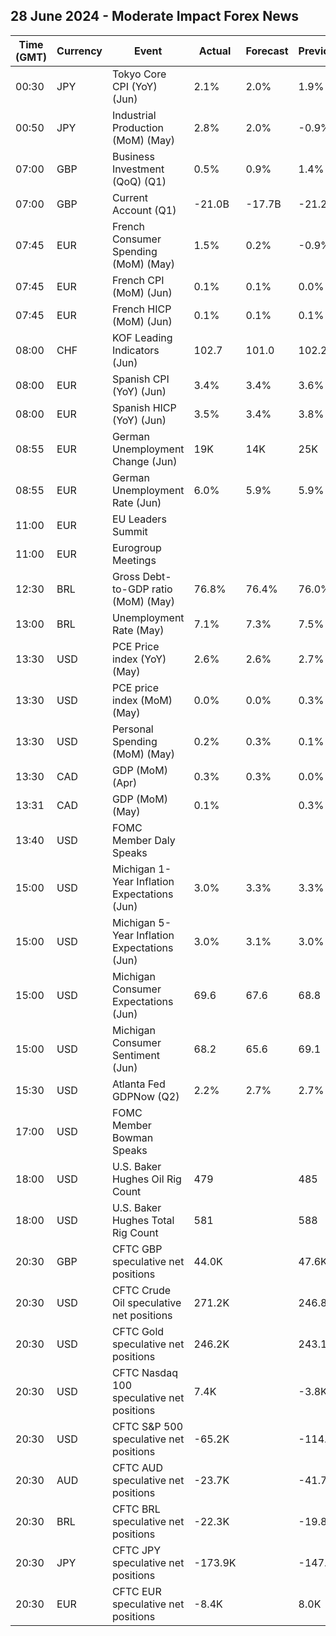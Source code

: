 ## 28 June 2024 - Moderate Impact Forex News

| Time (GMT) | Currency | Event | Actual | Forecast | Previous |
|------|----------|-------|--------|----------|----------|
| 00:30 | JPY | Tokyo Core CPI (YoY) (Jun) | 2.1% | 2.0% | 1.9% |
| 00:50 | JPY | Industrial Production (MoM) (May) | 2.8% | 2.0% | -0.9% |
| 07:00 | GBP | Business Investment (QoQ) (Q1) | 0.5% | 0.9% | 1.4% |
| 07:00 | GBP | Current Account (Q1) | -21.0B | -17.7B | -21.2B |
| 07:45 | EUR | French Consumer Spending (MoM) (May) | 1.5% | 0.2% | -0.9% |
| 07:45 | EUR | French CPI (MoM) (Jun) | 0.1% | 0.1% | 0.0% |
| 07:45 | EUR | French HICP (MoM) (Jun) | 0.1% | 0.1% | 0.1% |
| 08:00 | CHF | KOF Leading Indicators (Jun) | 102.7 | 101.0 | 102.2 |
| 08:00 | EUR | Spanish CPI (YoY) (Jun) | 3.4% | 3.4% | 3.6% |
| 08:00 | EUR | Spanish HICP (YoY) (Jun) | 3.5% | 3.4% | 3.8% |
| 08:55 | EUR | German Unemployment Change (Jun) | 19K | 14K | 25K |
| 08:55 | EUR | German Unemployment Rate (Jun) | 6.0% | 5.9% | 5.9% |
| 11:00 | EUR | EU Leaders Summit |  |  |  |
| 11:00 | EUR | Eurogroup Meetings |  |  |  |
| 12:30 | BRL | Gross Debt-to-GDP ratio (MoM) (May) | 76.8% | 76.4% | 76.0% |
| 13:00 | BRL | Unemployment Rate (May) | 7.1% | 7.3% | 7.5% |
| 13:30 | USD | PCE Price index (YoY) (May) | 2.6% | 2.6% | 2.7% |
| 13:30 | USD | PCE price index (MoM) (May) | 0.0% | 0.0% | 0.3% |
| 13:30 | USD | Personal Spending (MoM) (May) | 0.2% | 0.3% | 0.1% |
| 13:30 | CAD | GDP (MoM) (Apr) | 0.3% | 0.3% | 0.0% |
| 13:31 | CAD | GDP (MoM) (May) | 0.1% |  | 0.3% |
| 13:40 | USD | FOMC Member Daly Speaks |  |  |  |
| 15:00 | USD | Michigan 1-Year Inflation Expectations (Jun) | 3.0% | 3.3% | 3.3% |
| 15:00 | USD | Michigan 5-Year Inflation Expectations (Jun) | 3.0% | 3.1% | 3.0% |
| 15:00 | USD | Michigan Consumer Expectations (Jun) | 69.6 | 67.6 | 68.8 |
| 15:00 | USD | Michigan Consumer Sentiment (Jun) | 68.2 | 65.6 | 69.1 |
| 15:30 | USD | Atlanta Fed GDPNow (Q2) | 2.2% | 2.7% | 2.7% |
| 17:00 | USD | FOMC Member Bowman Speaks |  |  |  |
| 18:00 | USD | U.S. Baker Hughes Oil Rig Count | 479 |  | 485 |
| 18:00 | USD | U.S. Baker Hughes Total Rig Count | 581 |  | 588 |
| 20:30 | GBP | CFTC GBP speculative net positions | 44.0K |  | 47.6K |
| 20:30 | USD | CFTC Crude Oil speculative net positions | 271.2K |  | 246.8K |
| 20:30 | USD | CFTC Gold speculative net positions | 246.2K |  | 243.1K |
| 20:30 | USD | CFTC Nasdaq 100 speculative net positions | 7.4K |  | -3.8K |
| 20:30 | USD | CFTC S&P 500 speculative net positions | -65.2K |  | -114.1K |
| 20:30 | AUD | CFTC AUD speculative net positions | -23.7K |  | -41.7K |
| 20:30 | BRL | CFTC BRL speculative net positions | -22.3K |  | -19.8K |
| 20:30 | JPY | CFTC JPY speculative net positions | -173.9K |  | -147.8K |
| 20:30 | EUR | CFTC EUR speculative net positions | -8.4K |  | 8.0K |
